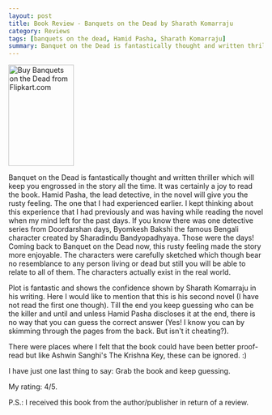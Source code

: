 ```yaml
---
layout: post
title: Book Review - Banquets on the Dead by Sharath Komarraju
category: Reviews
tags: [banquets on the dead, Hamid Pasha, Sharath Komarraju]
summary: Banquet on the Dead is fantastically thought and written thriller which will keep you engrossed in the story all the time. It was certainly a joy to read the book. Hamid Pasha, the lead detective, in the novel will give you the rusty feeling. The one that I had experienced earlier. I kept thinking about this experience that I had previously and was having while reading the novel when my mind left for the past days. If you know there was one detective series from Doordarshan days, Byomkesh Bakshi, the famous Bengali character created by Sharadindu Bandyopadhyaya. Those were the days! 
---
```

[<img title="Buy Banquets on the Dead from Flipkart.com" alt="Buy Banquets on the Dead from Flipkart.com" src="http://img6a.flixcart.com/image/book/9/8/6/banquet-on-the-dead-275x275-imadesfg8b3ynfzm.jpeg" height="200" width="129" />](http://www.flipkart.com/banquet-dead-9381626987/p/itmdepnpzwhpus55?pid=9789381626986&affid=palakmathu)
<br>
[<img alt="" src="http://img7a.flixcart.com/www/prod/images/buy_btn_4-2e64b79e.png" />](http://www.flipkart.com/banquet-dead-9381626987/p/itmdepnpzwhpus55?pid=9789381626986&affid=palakmathu)

Banquet on the Dead is fantastically thought and written thriller which will keep you engrossed in the story all the time. It was certainly a joy to read the book. Hamid Pasha, the lead detective, in the novel will give you the rusty feeling. The one that I had experienced earlier. I kept thinking about this experience that I had previously and was having while reading the novel when my mind left for the past days. If you know there was one detective series from Doordarshan days,  Byomkesh Bakshi the famous Bengali character created by Sharadindu Bandyopadhyaya. Those were the days! Coming back to Banquet on the Dead now, this rusty feeling made the story more enjoyable. The characters were carefully sketched which though bear no resemblance to any person living or dead but still you will be able to relate to all of them. The characters actually exist in the real world.

Plot is fantastic and shows the confidence shown by Sharath Komarraju in his writing. Here I would like to mention that this is his second novel (I have not read the first one though). Till the end you keep guessing who can be the killer and until and unless Hamid Pasha discloses it at the end, there is no way that you can guess the correct answer (Yes! I know you can by skimming through the pages from the back. But isn't it cheating?).

There were places where I felt that the book could have been better proof-read but like Ashwin Sanghi's The Krishna Key, these can be ignored. :)

I have just one last thing to say: Grab the book and keep guessing.

My rating: 4/5.

P.S.: I received this book from the author/publisher in return of a review.

